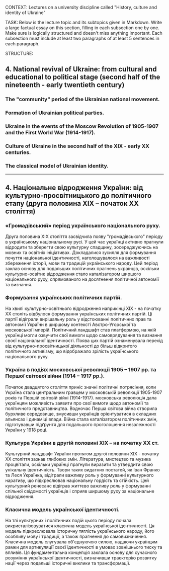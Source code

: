 CONTEXT:
Lectures on a university discipline called "History, culture and identity of Ukraine"

TASK:
Below is the lecture topic and its subtopics given in Markdown. Write a large factual essay on this section, filling in each subsection one by one. Make sure is logically structured and doesn't miss anything important. Each subsection must include at least two paragraphs of at least 5 sentences in each paragraph.

STRUCTURE:

## 4. National revival of Ukraine: from cultural and educational to political stage (second half of the nineteenth - early twentieth century)

### The "community" period of the Ukrainian national movement.

### Formation of Ukrainian political parties.

### Ukraine in the events of the Moscow Revolution of 1905-1907 and the First World War (1914-1917).

### Culture of Ukraine in the second half of the XIX - early XX centuries.

### The classical model of Ukrainian identity.

---

## 4. Національне відродження України: від культурно-просвітницького до політичного етапу (друга половина ХІХ – початок ХХ століття)

### «Громадівський» період українського національного руху.

Друга половина ХІХ століття засвідчила появу "громадівського" періоду в українському національному русі. У цей час українці активно прагнули відродити та зберегти свою культурну спадщину, зосереджуючись на мовних та освітніх ініціативах. Докладалися зусилля для формування почуття національної ідентичності, наголошувалося на важливості збереження історії, мови та традицій українського народу. Цей період заклав основу для подальших політичних прагнень українців, оскільки культурно-освітнє відродження стало каталізатором ширшого національного руху, спрямованого на досягнення політичної автономії та визнання.

### Формування українських політичних партій.

На хвилі культурно-освітнього відродження наприкінці ХІХ - на початку ХХ століть відбулося формування українських політичних партій. Ці партії відіграли вирішальну роль у відстоюванні політичних прав та автономії України в ширшому контексті Австро-Угорської та московської імперій. Політичний ландшафт став платформою, на якій українці могли озвучити свої вимоги щодо самоврядування та визнання своєї національної ідентичності. Поява цих партій ознаменувала перехід від культурно-просвітницької діяльності до більш відкритого політичного активізму, що відображало зрілість українського національного руху.

### Україна в подіях московської революції 1905 – 1907 рр. та Першої світової війни (1914 – 1917 рр.).

Початок двадцятого століття приніс значні політичні потрясіння, коли Україна стала центральним гравцем у московській революції 1905-1907 років та Першій світовій війні (1914-1917). московська революція дала українцям можливість заявити про свої вимоги щодо автономії та політичного представництва. Водночас Перша світова війна створила бурхливе середовище, змусивши українців орієнтуватися в складних альянсах і динаміці влади. Війна стала каталізатором політичних змін, підготувавши підґрунтя для подальшого проголошення незалежності України у 1918 році.

### Культура України в другій половині XIX – на початку XX ст.

Культурний ландшафт України протягом другої половини ХІХ - початку ХХ століття зазнав глибоких змін. Література, мистецтво та музика процвітали, оскільки українці прагнули виразити та утвердити свою унікальну ідентичність. Твори таких видатних постатей, як Іван Франко та Леся Українка, відіграли важливу роль у формуванні культурного наративу, що підкреслював національну гордість та стійкість. Цей культурний ренесанс відіграв життєво важливу роль у формуванні спільної свідомості українців і сприяв ширшому руху за національне відродження.

### Класична модель української ідентичності.

На тлі культурних і політичних подій цього періоду почала викристалізовуватися класична модель української ідентичності. Ця модель підкреслювала історичну тяглість українського народу, його особливу мову і традиції, а також прагнення до самовизначення. Класична модель слугувала об'єднуючою силою, надаючи українцям рамки для артикуляції своєї ідентичності в умовах зовнішнього тиску та впливів. Ця фундаментальна концепція заклала основу для сучасного розуміння української ідентичності, визначивши траєкторію розвитку нації через подальші історичні виклики та трансформації.
